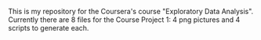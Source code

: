 This is my repository for the Coursera's course "Exploratory Data Analysis". Currently there are 8 files for the Course Project 1: 4 png pictures and 4 scripts to generate each.
